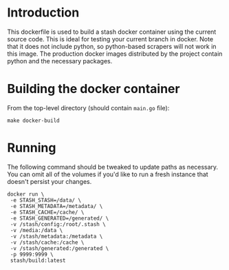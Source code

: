 # Introduction

This dockerfile is used to build a stash docker container using the current source code. This is ideal for testing your current branch in docker. Note that it does not include python, so python-based scrapers will not work in this image. The production docker images distributed by the project contain python and the necessary packages.

# Building the docker container

From the top-level directory (should contain `main.go` file):

```
make docker-build

```

# Running
The following command should be tweaked to update paths as necessary. You can omit all of the volumes if you'd like to run a fresh instance that doesn't persist your changes.

```
docker run \
 -e STASH_STASH=/data/ \
 -e STASH_METADATA=/metadata/ \
 -e STASH_CACHE=/cache/ \
 -e STASH_GENERATED=/generated/ \
 -v /stash/config:/root/.stash \
 -v /media:/data \
 -v /stash/metadata:/metadata \
 -v /stash/cache:/cache \
 -v /stash/generated:/generated \
 -p 9999:9999 \
 stash/build:latest 
```